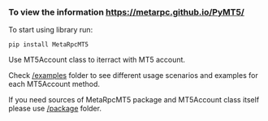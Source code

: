 ### To view the information https://metarpc.github.io/PyMT5/

To start using library run:
```
pip install MetaRpcMT5 
```
Use MT5Account class to iterract with MT5 account.

Check [/examples](https://github.com/MetaRPC/PyMT5/tree/main/examples) folder to see different usage scenarios and examples for each MT5Account method.

If you need sources of MetaRpcMT5 package and MT5Account class itself please use [/package](https://github.com/MetaRPC/PyMT5/tree/main/package) folder.
